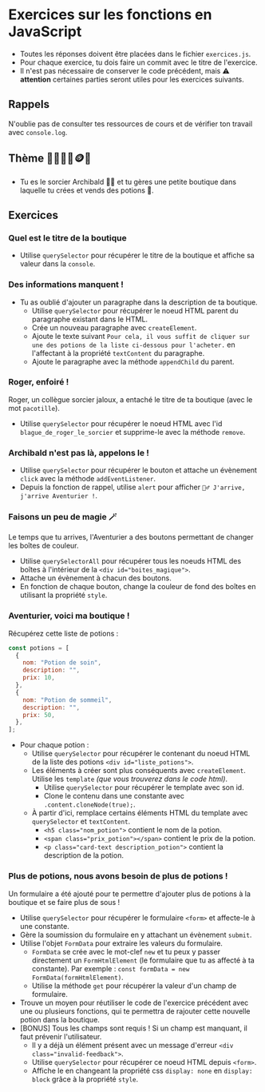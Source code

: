 # Exercices sur les fonctions en JavaScript

- Toutes les réponses doivent être placées dans le fichier `exercices.js`.
- Pour chaque exercice, tu dois faire un commit avec le titre de l'exercice.
- Il n'est pas nécessaire de conserver le code précédent, mais ⚠️ **attention** certaines parties seront utiles pour les exercices suivants.

## Rappels

N'oublie pas de consulter tes ressources de cours et de vérifier ton travail avec `console.log`.

## Thème 🔮🧙‍♂️🧪🪙🍄

- Tu es le sorcier Archibald 🧙‍♂️ et tu gères une petite boutique dans laquelle tu crées et vends des potions 🧪.

## Exercices

### Quel est le titre de la boutique

- Utilise `querySelector` pour récupérer le titre de la boutique et affiche sa valeur dans la `console`.

### Des informations manquent !

- Tu as oublié d'ajouter un paragraphe dans la description de ta boutique.
  - Utilise `querySelector` pour récupérer le noeud HTML parent du paragraphe existant dans le HTML.
  - Crée un nouveau paragraphe avec `createElement`.
  - Ajoute le texte suivant `Pour cela, il vous suffit de cliquer sur une des potions de la liste ci-dessous pour l'acheter.` en l'affectant à la propriété `textContent` du paragraphe.
  - Ajoute le paragraphe avec la méthode `appendChild` du parent.

### Roger, enfoiré !

Roger, un collègue sorcier jaloux, a entaché le titre de ta boutique (avec le mot `pacotille`).

- Utilise `querySelector` pour récupérer le noeud HTML avec l'id `blague_de_roger_le_sorcier` et supprime-le avec la méthode `remove`.

### Archibald n'est pas là, appelons le !

- Utilise `querySelector` pour récupérer le bouton et attache un évènement `click` avec la méthode `addEventListener`.
- Depuis la fonction de rappel, utilise `alert` pour afficher `🧙‍♂️ J'arrive, j'arrive Aventurier !`.

### Faisons un peu de magie 🪄

Le temps que tu arrives, l'Aventurier a des boutons permettant de changer les boîtes de couleur.

- Utilise `querySelectorAll` pour récupérer tous les noeuds HTML des boîtes à l'intérieur de la `<div id="boites_magique">`.
- Attache un évènement à chacun des boutons.
- En fonction de chaque bouton, change la couleur de fond des boîtes en utilisant la propriété `style`.

### Aventurier, voici ma boutique !

Récupérez cette liste de potions :

```js
const potions = [
  {
    nom: "Potion de soin",
    description: "",
    prix: 10,
  },
  {
    nom: "Potion de sommeil",
    description: "",
    prix: 50,
  },
];
```

- Pour chaque potion :
  - Utilise `querySelector` pour récupérer le contenant du noeud HTML de la liste des potions `<div id="liste_potions">`.
  - Les éléments à créer sont plus conséquents avec `createElement`. Utilise les `template` _(que vous trouverez dans le code html)_.
    - Utilise `querySelector` pour récupérer le template avec son id.
    - Clone le contenu dans une constante avec `.content.cloneNode(true);`.
  - À partir d'ici, remplace certains éléments HTML du template avec `querySelector` et `textContent`.
    - `<h5 class="nom_potion">` contient le nom de la potion.
    - `<span class="prix_potion"></span>` contient le prix de la potion.
    - `<p class="card-text description_potion">` contient la description de la potion.

### Plus de potions, nous avons besoin de plus de potions !

Un formulaire a été ajouté pour te permettre d'ajouter plus de potions à la boutique et se faire plus de sous !

- Utilise `querySelector` pour récupérer le formulaire `<form>` et affecte-le à une constante.
- Gère la soumission du formulaire en y attachant un évènement `submit`.
- Utilise l'objet `FormData` pour extraire les valeurs du formulaire.
  - `FormData` se crée avec le mot-clef `new` et tu peux y passer directement un `FormHtmlElement` (le formulaire que tu as affecté à ta constante). Par exemple : `const formData = new FormData(formHtmlElement)`.
  - Utilise la méthode `get` pour récupérer la valeur d'un champ de formulaire.
- Trouve un moyen pour réutiliser le code de l'exercice précédent avec une ou plusieurs fonctions, qui te permettra de rajouter cette nouvelle potion dans la boutique.
- [BONUS] Tous les champs sont requis ! Si un champ est manquant, il faut prévenir l'utilisateur.
  - Il y a déjà un élément présent avec un message d'erreur `<div class="invalid-feedback">`.
  - Utilise `querySelector` pour récupérer ce noeud HTML depuis `<form>`.
  - Affiche le en changeant la propriété css `display: none` en `display: block` grâce à la propriété `style`.
